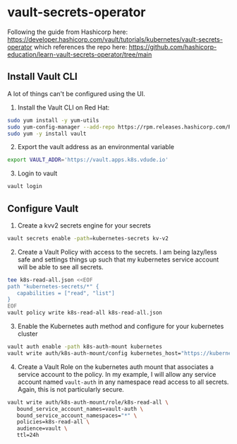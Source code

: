 # vault-secrets-operator

Following the guide from Hashicorp here: https://developer.hashicorp.com/vault/tutorials/kubernetes/vault-secrets-operator which references the repo here: https://github.com/hashicorp-education/learn-vault-secrets-operator/tree/main

## Install Vault CLI
A lot of things can't be configured using the UI.  
1. Install the Vault CLI on Red Hat:
```bash
sudo yum install -y yum-utils
sudo yum-config-manager --add-repo https://rpm.releases.hashicorp.com/RHEL/hashicorp.repo
sudo yum -y install vault
```
2. Export the vault address as an environmental variable
```bash
export VAULT_ADDR='https://vault.apps.k8s.vdude.io'
```
3. Login to vault
```bash
vault login
```

## Configure Vault 
1. Create a kvv2 secrets engine for your secrets
```bash
vault secrets enable -path=kubernetes-secrets kv-v2
```
2. Create a Vault Policy with access to the secrets.  I am being lazy/less safe and settings things up such that my kubernetes service account will be able to see all secrets.
```bash
tee k8s-read-all.json <<EOF
path "kubernetes-secrets/*" {
   capabilities = ["read", "list"]
}
EOF
vault policy write k8s-read-all k8s-read-all.json
```
3. Enable the Kubernetes auth method and configure for your kubernetes cluster
```bash
vault auth enable -path k8s-auth-mount kubernetes
vault write auth/k8s-auth-mount/config kubernetes_host="https://kubernetes.devault.svc:443"
```
4. Create a Vault Role on the kubernetes auth mount that associates a service account to the policy. In my example, I will allow any service account named `vault-auth` in any namespace read access to all secrets.  Again, this is not particularly secure.
```bash
vault write auth/k8s-auth-mount/role/k8s-read-all \
   bound_service_account_names=vault-auth \
   bound_service_account_namespaces="*" \
   policies=k8s-read-all \
   audience=vault \
   ttl=24h
```